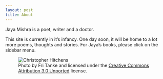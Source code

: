 ```yaml
---
layout: post
title: About
---
```


Jaya Mishra is a poet, writer and a doctor.

This site is currently in it’s infancy. One day soon, it will be home to a lot more poems, thoughts and stories. For Jaya’s books, please click on the sidebar menu.

<figure>
  <img alt="Christopher Hitchens" src="https://upload.wikimedia.org/wikipedia/commons/6/63/Christopher_Hitchens_2008-04-24_001.jpg" />
  <figcaption>
    Photo by Fri Tanke and licensed under the <a href="https://creativecommons.org/licenses/by/3.0/deed.en">Creative Commons Attribution 3.0 Unported</a> license.
  </figcaption>
</figure>
